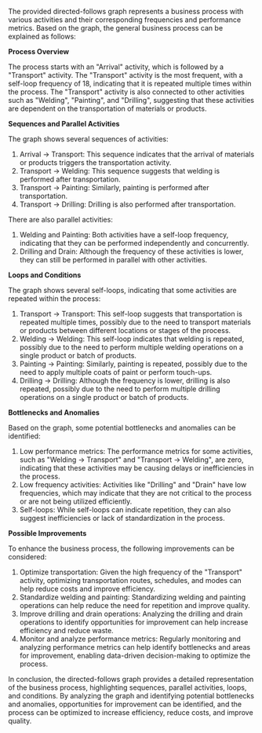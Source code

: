 The provided directed-follows graph represents a business process with various activities and their corresponding frequencies and performance metrics. Based on the graph, the general business process can be explained as follows:

**Process Overview**

The process starts with an "Arrival" activity, which is followed by a "Transport" activity. The "Transport" activity is the most frequent, with a self-loop frequency of 18, indicating that it is repeated multiple times within the process. The "Transport" activity is also connected to other activities such as "Welding", "Painting", and "Drilling", suggesting that these activities are dependent on the transportation of materials or products.

**Sequences and Parallel Activities**

The graph shows several sequences of activities:

1. Arrival -> Transport: This sequence indicates that the arrival of materials or products triggers the transportation activity.
2. Transport -> Welding: This sequence suggests that welding is performed after transportation.
3. Transport -> Painting: Similarly, painting is performed after transportation.
4. Transport -> Drilling: Drilling is also performed after transportation.

There are also parallel activities:

1. Welding and Painting: Both activities have a self-loop frequency, indicating that they can be performed independently and concurrently.
2. Drilling and Drain: Although the frequency of these activities is lower, they can still be performed in parallel with other activities.

**Loops and Conditions**

The graph shows several self-loops, indicating that some activities are repeated within the process:

1. Transport -> Transport: This self-loop suggests that transportation is repeated multiple times, possibly due to the need to transport materials or products between different locations or stages of the process.
2. Welding -> Welding: This self-loop indicates that welding is repeated, possibly due to the need to perform multiple welding operations on a single product or batch of products.
3. Painting -> Painting: Similarly, painting is repeated, possibly due to the need to apply multiple coats of paint or perform touch-ups.
4. Drilling -> Drilling: Although the frequency is lower, drilling is also repeated, possibly due to the need to perform multiple drilling operations on a single product or batch of products.

**Bottlenecks and Anomalies**

Based on the graph, some potential bottlenecks and anomalies can be identified:

1. Low performance metrics: The performance metrics for some activities, such as "Welding -> Transport" and "Transport -> Welding", are zero, indicating that these activities may be causing delays or inefficiencies in the process.
2. Low frequency activities: Activities like "Drilling" and "Drain" have low frequencies, which may indicate that they are not critical to the process or are not being utilized efficiently.
3. Self-loops: While self-loops can indicate repetition, they can also suggest inefficiencies or lack of standardization in the process.

**Possible Improvements**

To enhance the business process, the following improvements can be considered:

1. Optimize transportation: Given the high frequency of the "Transport" activity, optimizing transportation routes, schedules, and modes can help reduce costs and improve efficiency.
2. Standardize welding and painting: Standardizing welding and painting operations can help reduce the need for repetition and improve quality.
3. Improve drilling and drain operations: Analyzing the drilling and drain operations to identify opportunities for improvement can help increase efficiency and reduce waste.
4. Monitor and analyze performance metrics: Regularly monitoring and analyzing performance metrics can help identify bottlenecks and areas for improvement, enabling data-driven decision-making to optimize the process.

In conclusion, the directed-follows graph provides a detailed representation of the business process, highlighting sequences, parallel activities, loops, and conditions. By analyzing the graph and identifying potential bottlenecks and anomalies, opportunities for improvement can be identified, and the process can be optimized to increase efficiency, reduce costs, and improve quality.